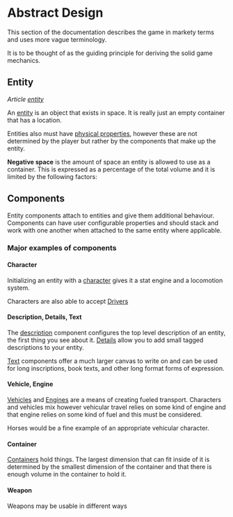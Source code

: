 # Abstract Design

This section of the documentation describes the game in markety terms and uses more vague terminology.

It is to be thought of as the guiding principle for deriving the solid game mechanics.

## Entity
*Article [entity](entity.md)*

An [entity](entity.md) is an object that exists in space. It is really just an empty container that has a location.

Entities also must have [physical properties](physical-properties.md), however these are not determined by the player but rather by the components that make up the entity.

**Negative space** is the amount of space an entity is allowed to use as a container. This is expressed as a percentage of the total volume and it is limited by the following factors:


## Components

Entity components attach to entities and give them additional behaviour. Components can have user configurable properties and should stack and work with one another when attached to the same entity where applicable.

### Major examples of components

#### Character

Initializing an entity with a [character](components/character.md) gives it a stat engine and a locomotion system.

Characters are also able to accept [Drivers](components/driver.md)

#### Description, Details, Text

The [description](components/description.md) component configures the top level description of an entity, the first thing you see about it. [Details](components/detail.md) allow you to add small tagged descriptions to your entity.

[Text](components/text.md) components offer a much larger canvas to write on and can be used for long inscriptions, book texts, and other long format forms of expression.

#### Vehicle, Engine

[Vehicles](components/vehicle.md) and [Engines](components/engine.md) are a means of creating fueled transport. Characters and vehicles mix however vehicular travel relies on some kind of engine and that engine relies on some kind of fuel and this must be considered.

Horses would be a fine example of an appropriate vehicular character.

#### Container

[Containers](components/container.md) hold things. The largest dimension that can fit inside of it is determined by the smallest dimension of the container and that there is enough volume in the container to hold it.

#### Weapon

Weapons may be usable in different ways 

